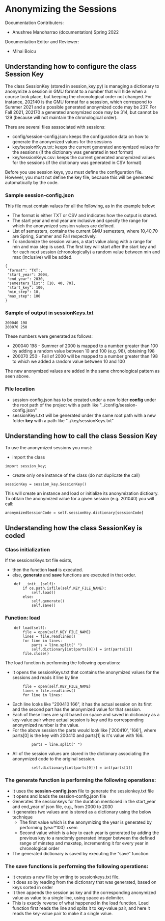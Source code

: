 # Anonymizing the Sessions

Documentation Contributers:
- Anushree Manoharrao (documentation) Spring 2022

Documentation Editor and Reviewer:
- Mihai Boicu

## Understanding how to configure the class Session Key

The class SessionKey (stored in session_key.py) is managing a dictionary to anonymize a session in GMU format to a number that will hide when a course took place, but keeping the chronological order not changed. For instance, 202140 is the GMU format for a sesssion, which correspond to Summer 2021 and a possible generated anonymized code may be 237. For Fall 2021, 202170 a  generated anonymized code may be 314, but cannot be 129 (because will not maintain the chronological order).

There are several files asssociated with sessions:
- config/session-config.json: keeps the configuration data on how to generate the anonymized values for the sessions
- key/sessionKeys.txt: keeps the current generated anonymized values for the sessions (if the dictionary was generated in text format)
- key/sessionKeys.csv: keeps the current generated anonymized values for the sessions (if the dictionary was generated in CSV format)

Before you use session keys, you must define the configuration file. However, you must not define the key file, because this will be generated automatically by the code.

### Sample session-config.json
This file must contain values for all the following, as in the example below:
- The format is either TXT or CSV and indicates how the output is stored. 
- The start year and end year are inclusive and specify the range for which the anonymized session values are defined.
- List of semesters, contains the current GMU semesters, where 10,40,70 are Spring, Summer and Fall respectively.
- To randomize the session values, a start value along with a range for min and max step is used. The first key will start after the start key and for each next session (chronologically) a random value between min and max (inclusive) will be added. 

```
{ 
 "format": "TXT:,
 "start_year": 2004, 
 "end_year": 2030,
 "semesters_list": [10, 40, 70],
 "start_key": 100,
 "min_step": 10,
 "max_step": 100
}
```

### Sample of output in sessionKeys.txt
```
200040 198
200070 250
```
These numbers were generated as follows:
 - 200040 198   - Summer of 2000 is mapped to a number greater than 100 by adding a random value between 10 and 100 (e.g. 98), obtaining 198
 - 200070 250   - Fall of 2000 will be mapped to a number greater than 198 to which we added a random value between 10 and 100

The new anonymized values are added in the same chronological pattern as seen above.

### File location

- session-config.json has to be created under a new folder <strong>config</strong> under the root path of the project with a path like  "../config/session-config.json"
- sessionKeys.txt will be generated under the same root path with a new folder <strong>key</strong> with a path like  "../key/sessionKeys.txt"

## Understanding how to call the class Session Key

To use the anonymized sessions you must:
- import the class
```
import session_key;
```
- create only one instance of the class (do not duplicate the call)
```
sessionKey = session_key.SessionKey()
```

This will create an instance and load or initialize its anonymization dictioary. To obtain the anonymized value for a given session (e.g. 201040) you will call:
```
anonymizedSessionCode = self.sessionKey.dictionary[sessionCode]
```

## Understanding how the class SessionKey is coded

### Class initialization

If the sessionsKeys.txt file exists, 
- then the function <strong>load</strong> is executed. 
- else, <strong> generate </strong> and <strong> save </strong> functions are executed in that order. 

```
    def __init__(self):
        if os.path.isfile(self.KEY_FILE_NAME):
            self.load()
        else:
            self.generate()
            self.save()
```          

### Function: load


```
    def load(self):
        file = open(self.KEY_FILE_NAME)
        lines = file.readlines()
        for line in lines:
            parts = line.split(" ")
            self.dictionary[int(parts[0])] = int(parts[1])
        file.close()
```
The load function is performing the following operations:
- It opens the sessionKeys.txt that contains the anonymized values for the sessions and reads it line by line 
```
        file = open(self.KEY_FILE_NAME)
        lines = file.readlines()
        for line in lines:
```
- Each line looks like "200410 166", it has the actual session on its first and the second part has the anonymized value for that session.
- Each of these lines are split based on space and saved in dictionary as a key-value pair where actual session is key and its corresponding anonymized number is the value.
- For the above session the parts would look like ['200410', '166'], where parts[0] is the key with 200410 and parts[1] is it's value with 166.
```
            parts = line.split(" ")
```
- All of the session values are stored in the dictionary associating the anonymized code to the original session. 
```
            self.dictionary[int(parts[0])] = int(parts[1])
```

### The generate function is performing the following operations:
<ul>
  <li>  It uses the <strong>session-config.json</strong> file to generate the sessionkey.txt file </li>
  <li>  It opens and loads the session-config.json file </li>
  <li>  Generates the sessionkeys for the duration mentioned in the start_year and end_year of json file, e.g., from 2000 to 2030 </li>
  <li>  It generates two values and is stored as a dictionary using the below technique
    <ul>
      <li>  The first value which is the anonymizing the year is generated by performing (year*100) +sem </li>
      <li>  Second value which is a key to each year is generated by adding the previous key to a randomly generated integer between the defined range of minstep and         maxstep, incrementing it for every year in chronological order </li> 
    </ul>
  </li>
  <li>  The generated dictionary is saved by executing the “save” function </li>
</ul>

### The save functions is performing the following operations:
<ul>
 <li>  It creates a new file by writing to sessionkeys.txt file. </li>
 <li>  It does so by reading from the dictionary that was generated,  based on keys sorted in order</li>
 <li>  It then appends the session as key and the corresponding anonymized value as value to a single line, using space as delimiter.</li>
 <li>  This is exactly reverse of what happened in the load function. Load function first reads the line and splits it to key-value pair, and here it reads the key-value pair to make it a single value. </li>
</ul>
